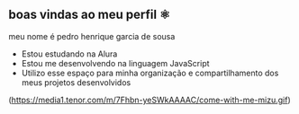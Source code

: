 ## boas vindas ao meu perfil ⚛️

  meu nome é pedro henrique garcia de sousa
  
- Estou estudando na Alura
- Estou me desenvolvendo na linguagem JavaScript
- Utilizo esse espaço para minha organização e compartilhamento dos meus projetos desenvolvidos


(https://media1.tenor.com/m/7Fhbn-yeSWkAAAAC/come-with-me-mizu.gif)
